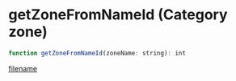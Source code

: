# getZoneFromNameId (Category zone)

```js
function getZoneFromNameId(zoneName: string): int
```

[filename](getZoneFromNameId_m.md ':include')